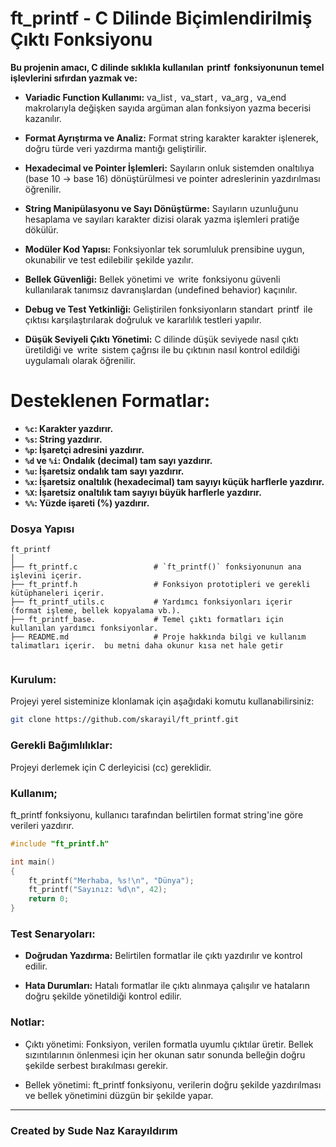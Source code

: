 # ft_printf - C Dilinde Biçimlendirilmiş Çıktı Fonksiyonu

**Bu projenin amacı, C dilinde sıklıkla kullanılan ⁠ printf ⁠ fonksiyonunun temel işlevlerini sıfırdan yazmak ve:**

*    **⁠⁠Variadic Function Kullanımı:**
    va_list ⁠, ⁠ va_start ⁠, ⁠ va_arg ⁠, ⁠ va_end ⁠ makrolarıyla değişken sayıda argüman alan fonksiyon yazma becerisi kazanılır.

*    **⁠Format Ayrıştırma ve Analiz:**
    Format string karakter karakter işlenerek, doğru türde veri yazdırma mantığı geliştirilir.

*    **⁠Hexadecimal ve Pointer İşlemleri:**
  Sayıların onluk sistemden onaltılıya (base 10 → base 16) dönüştürülmesi ve pointer adreslerinin yazdırılması öğrenilir.

*    **⁠String Manipülasyonu ve Sayı Dönüştürme:**
  Sayıların uzunluğunu hesaplama ve sayıları karakter dizisi olarak yazma işlemleri pratiğe dökülür.

*    **⁠Modüler Kod Yapısı:**
  Fonksiyonlar tek sorumluluk prensibine uygun, okunabilir ve test edilebilir şekilde yazılır.

*    **⁠Bellek Güvenliği:**
  Bellek yönetimi ve ⁠ write ⁠ fonksiyonu güvenli kullanılarak tanımsız davranışlardan (undefined behavior) kaçınılır.

*    **⁠Debug ve Test Yetkinliği:**
  Geliştirilen fonksiyonların standart ⁠ printf ⁠ ile çıktısı karşılaştırılarak doğruluk ve kararlılık testleri yapılır.

*    **⁠Düşük Seviyeli Çıktı Yönetimi:**
  C dilinde düşük seviyede nasıl çıktı üretildiği ve ⁠ write ⁠ sistem çağrısı ile bu çıktının nasıl kontrol edildiği uygulamalı olarak öğrenilir.

# Desteklenen Formatlar:

*    **`%c`: Karakter yazdırır.**
*    **`%s`: String yazdırır.**
*    **`%p`: İşaretçi adresini yazdırır.**
*    **`%d` ve `%i`: Ondalık (decimal) tam sayı yazdırır.**
*    **`%u`: İşaretsiz ondalık tam sayı yazdırır.**
*    **`%x`: İşaretsiz onaltılık (hexadecimal) tam sayıyı küçük harflerle yazdırır.**
*    **`%X`: İşaretsiz onaltılık tam sayıyı büyük harflerle yazdırır.**
*    **`%%`: Yüzde işareti (%) yazdırır.**


### Dosya Yapısı

```
ft_printf
│
├── ft_printf.c                 # `ft_printf()` fonksiyonunun ana işlevini içerir.
├── ft_printf.h                 # Fonksiyon prototipleri ve gerekli kütüphaneleri içerir.
├── ft_printf_utils.c           # Yardımcı fonksiyonları içerir (format işleme, bellek kopyalama vb.).
├── ft_printf_base.             # Temel çıktı formatları için kullanılan yardımcı fonksiyonlar.
├── README.md                   # Proje hakkında bilgi ve kullanım talimatları içerir.  bu metni daha okunur kısa net hale getir


```

### Kurulum:

Projeyi yerel sisteminize klonlamak için aşağıdaki komutu kullanabilirsiniz:

```bash
git clone https://github.com/skarayil/ft_printf.git
```

### Gerekli Bağımlılıklar:

Projeyi derlemek için C derleyicisi (cc) gereklidir.

### Kullanım;

ft_printf fonksiyonu, kullanıcı tarafından belirtilen format string'ine göre verileri yazdırır.

```c
#include "ft_printf.h"

int main()
{
    ft_printf("Merhaba, %s!\n", "Dünya");
    ft_printf("Sayınız: %d\n", 42);
    return 0;
}
```

### Test Senaryoları:

*    **Doğrudan Yazdırma:**
  Belirtilen formatlar ile çıktı yazdırılır ve kontrol edilir.

*    **Hata Durumları:**
  Hatalı formatlar ile çıktı alınmaya çalışılır ve hataların doğru şekilde yönetildiği kontrol edilir.

### Notlar:
* Çıktı yönetimi: Fonksiyon, verilen formatla uyumlu çıktılar üretir. Bellek sızıntılarının önlenmesi için her okunan satır sonunda belleğin doğru şekilde serbest bırakılması gerekir.

* Bellek yönetimi: ft_printf fonksiyonu, verilerin doğru şekilde yazdırılması ve bellek yönetimini düzgün bir şekilde yapar.

---

### Created by Sude Naz Karayıldırım

